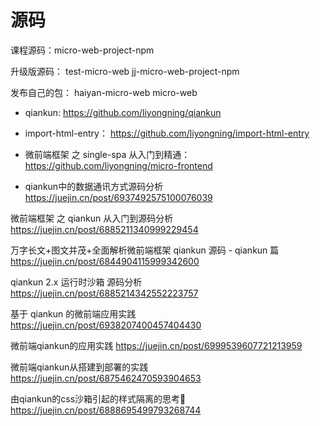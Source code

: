 # 源码

课程源码：micro-web-project-npm

升级版源码：
    test-micro-web
    jj-micro-web-project-npm

发布自己的包：
    haiyan-micro-web
    micro-web

- qiankun: https://github.com/liyongning/qiankun
- import-html-entry： https://github.com/liyongning/import-html-entry

- 微前端框架 之 single-spa 从入门到精通：https://github.com/liyongning/micro-frontend

- qiankun中的数据通讯方式源码分析 https://juejin.cn/post/6937492575100076039

微前端框架 之 qiankun 从入门到源码分析
https://juejin.cn/post/6885211340999229454

万字长文+图文并茂+全面解析微前端框架 qiankun 源码 - qiankun 篇
https://juejin.cn/post/6844904115999342600

qiankun 2.x 运行时沙箱 源码分析
https://juejin.cn/post/6885214342552223757

基于 qiankun 的微前端应用实践
https://juejin.cn/post/6938207400457404430

微前端qiankun的应用实践
https://juejin.cn/post/6999539607721213959

微前端qiankun从搭建到部署的实践
https://juejin.cn/post/6875462470593904653

由qiankun的css沙箱引起的样式隔离的思考🤔
https://juejin.cn/post/6888695499793268744


